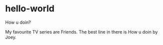 # hello-world
How u doin?

My favourite TV series are Friends. The best line in there is How u doin by Joey.
